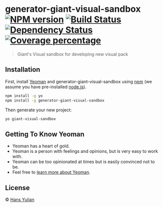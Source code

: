 # generator-giant-visual-sandbox [![NPM version][npm-image]][npm-url] [![Build Status][travis-image]][travis-url] [![Dependency Status][daviddm-image]][daviddm-url] [![Coverage percentage][coveralls-image]][coveralls-url]
> Giant&#39;s Visual sandbox for developing new visual pack

## Installation

First, install [Yeoman](http://yeoman.io) and generator-giant-visual-sandbox using [npm](https://www.npmjs.com/) (we assume you have pre-installed [node.js](https://nodejs.org/)).

```bash
npm install -g yo
npm install -g generator-giant-visual-sandbox
```

Then generate your new project:

```bash
yo giant-visual-sandbox
```

## Getting To Know Yeoman

 * Yeoman has a heart of gold.
 * Yeoman is a person with feelings and opinions, but is very easy to work with.
 * Yeoman can be too opinionated at times but is easily convinced not to be.
 * Feel free to [learn more about Yeoman](http://yeoman.io/).

## License

 © [Hans Yulian](hansyulian.com)


[npm-image]: https://badge.fury.io/js/generator-giant-visual-sandbox.svg
[npm-url]: https://npmjs.org/package/generator-giant-visual-sandbox
[travis-image]: https://travis-ci.org/hansyulian/generator-giant-visual-sandbox.svg?branch=master
[travis-url]: https://travis-ci.org/hansyulian/generator-giant-visual-sandbox
[daviddm-image]: https://david-dm.org/hansyulian/generator-giant-visual-sandbox.svg?theme=shields.io
[daviddm-url]: https://david-dm.org/hansyulian/generator-giant-visual-sandbox
[coveralls-image]: https://coveralls.io/repos/hansyulian/generator-giant-visual-sandbox/badge.svg
[coveralls-url]: https://coveralls.io/r/hansyulian/generator-giant-visual-sandbox
